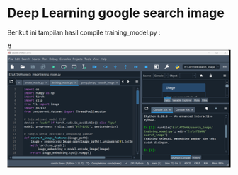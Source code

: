 # Deep Learning google search image
Berikut ini tampilan hasil compile training_model.py :

#![alt text](https://github.com/Wishnupmi/deeplearning_google_search_image/blob/main/training_model.png)
